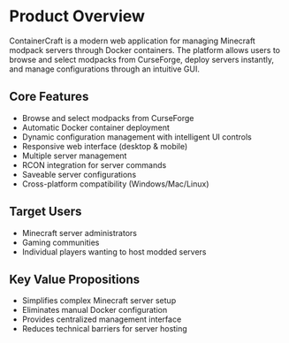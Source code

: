 # Product Overview

ContainerCraft is a modern web application for managing Minecraft modpack servers through Docker containers. The platform allows users to browse and select modpacks from CurseForge, deploy servers instantly, and manage configurations through an intuitive GUI.

## Core Features
- Browse and select modpacks from CurseForge
- Automatic Docker container deployment
- Dynamic configuration management with intelligent UI controls
- Responsive web interface (desktop & mobile)
- Multiple server management
- RCON integration for server commands
- Saveable server configurations
- Cross-platform compatibility (Windows/Mac/Linux)

## Target Users
- Minecraft server administrators
- Gaming communities
- Individual players wanting to host modded servers

## Key Value Propositions
- Simplifies complex Minecraft server setup
- Eliminates manual Docker configuration
- Provides centralized management interface
- Reduces technical barriers for server hosting